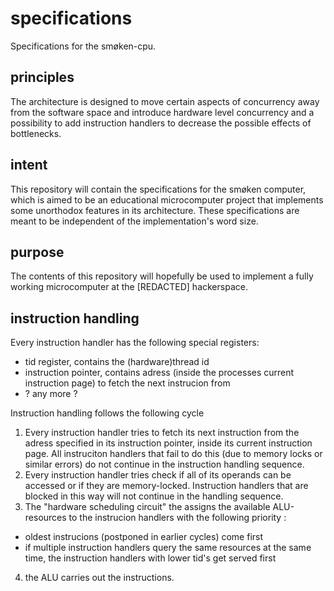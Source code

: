 # specifications
Specifications for the smøken-cpu.

## principles
The architecture is designed to move certain aspects of concurrency away from the software space and introduce hardware level concurrency and a possibility to add instruction handlers to decrease the possible effects of bottlenecks.

## intent
This repository will contain the specifications for the smøken computer, which is aimed to be an educational microcomputer project that implements some unorthodox features in its architecture. These specifications are meant to be independent of the implementation's word size.

## purpose
The contents of this repository will hopefully be used to implement a fully working microcomputer at the [REDACTED] hackerspace.

## instruction handling
Every instruction handler has the following special registers:
+ tid register, contains the (hardware)thread id
+ instruction pointer, contains adress (inside the processes current instruction page) to fetch the next instrucion from
+ ? any more ?

Instruction handling follows the following cycle
1. Every instruction handler tries to fetch its next instruction from the adress specified in its instruction pointer, inside its current instruction page. All instruciton handlers that fail to do this (due to memory locks or similar errors) do not continue in the instruction handling sequence.
2. Every instruction handler tries check if all of its operands can be accessed or if they are memory-locked. Instruction handlers that are blocked in this way will not continue in the handling sequence.
3. The "hardware scheduling circuit" the assigns the available ALU-resources to the instrucion handlers with the following priority :
  * oldest instrucions (postponed in earlier cycles) come first
  * if multiple instruction handlers query the same resources at the same time, the instruction handlers with lower tid's get served first
4. the ALU carries out the instructions.
